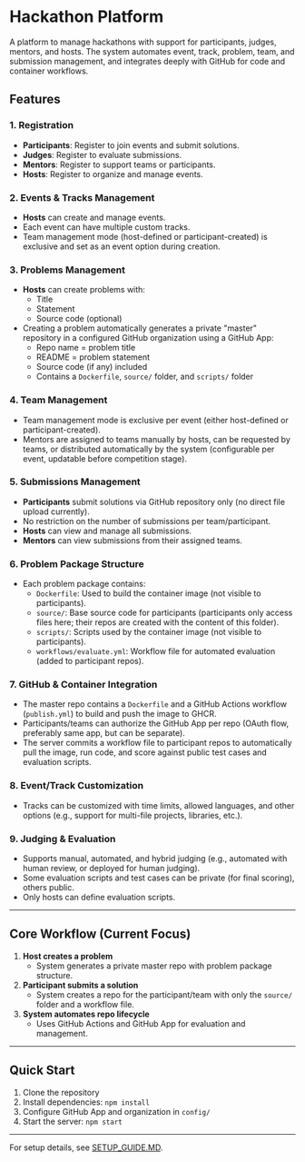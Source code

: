 # Hackathon Platform

A platform to manage hackathons with support for participants, judges, mentors, and hosts. The system automates event, track, problem, team, and submission management, and integrates deeply with GitHub for code and container workflows.

## Features

### 1. Registration

- **Participants**: Register to join events and submit solutions.
- **Judges**: Register to evaluate submissions.
- **Mentors**: Register to support teams or participants.
- **Hosts**: Register to organize and manage events.

### 2. Events & Tracks Management

- **Hosts** can create and manage events.
- Each event can have multiple custom tracks.
- Team management mode (host-defined or participant-created) is exclusive and set as an event option during creation.

### 3. Problems Management

- **Hosts** can create problems with:
  - Title
  - Statement
  - Source code (optional)
- Creating a problem automatically generates a private "master" repository in a configured GitHub organization using a GitHub App:
  - Repo name = problem title
  - README = problem statement
  - Source code (if any) included
  - Contains a `Dockerfile`, `source/` folder, and `scripts/` folder

### 4. Team Management

- Team management mode is exclusive per event (either host-defined or participant-created).
- Mentors are assigned to teams manually by hosts, can be requested by teams, or distributed automatically by the system (configurable per event, updatable before competition stage).

### 5. Submissions Management

- **Participants** submit solutions via GitHub repository only (no direct file upload currently).
- No restriction on the number of submissions per team/participant.
- **Hosts** can view and manage all submissions.
- **Mentors** can view submissions from their assigned teams.

### 6. Problem Package Structure

- Each problem package contains:
  - `Dockerfile`: Used to build the container image (not visible to participants).
  - `source/`: Base source code for participants (participants only access files here; their repos are created with the content of this folder).
  - `scripts/`: Scripts used by the container image (not visible to participants).
  - `workflows/evaluate.yml`: Workflow file for automated evaluation (added to participant repos).

### 7. GitHub & Container Integration

- The master repo contains a `Dockerfile` and a GitHub Actions workflow (`publish.yml`) to build and push the image to GHCR.
- Participants/teams can authorize the GitHub App per repo (OAuth flow, preferably same app, but can be separate).
- The server commits a workflow file to participant repos to automatically pull the image, run code, and score against public test cases and evaluation scripts.

### 8. Event/Track Customization

- Tracks can be customized with time limits, allowed languages, and other options (e.g., support for multi-file projects, libraries, etc.).

### 9. Judging & Evaluation

- Supports manual, automated, and hybrid judging (e.g., automated with human review, or deployed for human judging).
- Some evaluation scripts and test cases can be private (for final scoring), others public.
- Only hosts can define evaluation scripts.

---

## Core Workflow (Current Focus)

1. **Host creates a problem**
   - System generates a private master repo with problem package structure.
2. **Participant submits a solution**
   - System creates a repo for the participant/team with only the `source/` folder and a workflow file.
3. **System automates repo lifecycle**
   - Uses GitHub Actions and GitHub App for evaluation and management.

---

## Quick Start

1. Clone the repository
2. Install dependencies: `npm install`
3. Configure GitHub App and organization in `config/`
4. Start the server: `npm start`

---

For setup details, see [SETUP_GUIDE.MD](./SETUP_GUIDE.MD).
